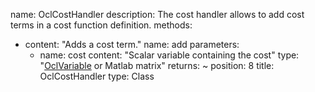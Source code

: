 name: OclCostHandler
description: The cost handler allows to add cost terms in a cost function definition.
methods: 
  - content: "Adds a cost term."
    name: add
    parameters: 
      - name: cost
        content: "Scalar variable containing the cost"
        type: "[OclVariable](#apiocl_variable) or Matlab matrix"
    returns: ~
position: 8
title: OclCostHandler
type: Class
